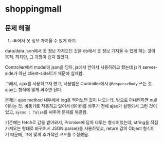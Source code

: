 # shoppingmall

## 문제 해결

1. db에서 옷 정보 가져올 수 있게 하기. 

data/data.json에서 옷 정보 가져오던 것을 db에서 옷 정보 가져올 수 있게 하는 것이 목적.
하지만, 그 과정이 쉽지 않았다.

Controller에서 model에 json을 담아, js에서 받아서 사용하려고 했는데
js가 server-side가 아닌 client-side이기 때문에 실패함.

그래서, ajax를 사용하고자 했고, 사용법은 Controller에서 `@ResponseBody` 쓰는 것.
ajax는 형식에 맞게 써주면 된다.

문제는 ajax method 내부에서 log를 찍어보면 값이 나오는데, 밖으로 꺼내려하면 null이라는 것.
비동기로 작동하고 있어서 데이터를 쏴주기 전에 ajax가 실행되서 그런 것이었고,
`aysnc : false`를 써주어 문제를 해결함.

기존에는 fetch로 값을 받아와서, Promise에 담아 다루는 형식이었는데,
string을 직접 가져오는 형태로 바뀌어서 JSON.parse()를 사용하였고,
return 값이 Object 형식이기 때문에, 그에 맞게 추가적인 코드를 수정했음.